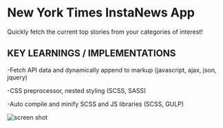 
# New York Times InstaNews App

Quickly fetch the current top stories from your categories of interest!

## KEY LEARNINGS / IMPLEMENTATIONS

-Fetch API data and dynamically append to markup (javascript, ajax, json, jquery)

-CSS preprocessor, nested styling (SCSS, SASS)

-Auto compile and minify SCSS and JS libraries (SCSS, GULP)

![screen shot](https://cloud.githubusercontent.com/assets/26736454/25607547/d788f4f4-2ecb-11e7-856a-61687fbf87e2.png)
